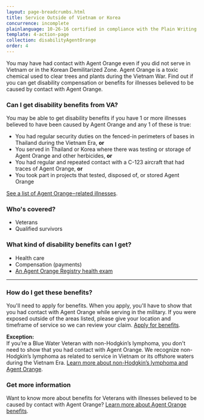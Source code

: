 ```yaml
---
layout: page-breadcrumbs.html
title: Service Outside of Vietnam or Korea
concurrence: incomplete
plainlanguage: 10-26-16 certified in compliance with the Plain Writing Act
template: 4-action-page
collection: disabilityAgentOrange
order: 4
---
```


<div class="va-introtext">

You may have had contact with Agent Orange even if you did not serve in Vietnam or in the Korean Demilitarized Zone. Agent Orange is a toxic chemical used to clear trees and plants during the Vietnam War. Find out if you can get disability compensation or benefits for illnesses believed to be caused by contact with Agent Orange.

</div>

<div class="feature" markdown="1">

### Can I get disability benefits from VA?

You may be able to get disability benefits if you have 1 or more illnesses believed to have been caused by Agent Orange and any 1 of these is true:

  - You had regular security duties on the fenced-in perimeters of bases in Thailand during the Vietnam Era, **or**
  - You served in Thailand or Korea where there was testing or storage of Agent Orange and other herbicides, **or**
  - You had regular and repeated contact with a C-123 aircraft that had traces of Agent Orange, **or**
  - You took part in projects that tested, disposed of, or stored Agent Orange
  
[See a list of Agent Orange‒related illnesses](/disability-benefits/conditions/exposure-to-hazardous-materials/agent-orange/diseases/).


### Who's covered?

- Veterans
- Qualified survivors
</div>

### What kind of disability benefits can I get?

- Health care
- Compensation (payments)
- [An Agent Orange Registry health exam](/disability-benefits/conditions/exposure-to-hazardous-materials/agent-orange/registry-health-exam/)

-----

### How do I get these benefits?

You'll need to apply for benefits. When you apply, you'll have to show that you had contact with Agent Orange while serving in the military. If you were exposed outside of the areas listed, please give your location and timeframe of service so we can review your claim. [Apply for benefits](https://www.ebenefits.va.gov/ebenefits/about/feature?feature=disability-compensation).

**Exception:**<br>
If you’re a Blue Water Veteran with non-Hodgkin’s lymphoma, you don't need to show that you had contact with Agent Orange. We recognize non-Hodgkin’s lymphoma as related to service in Vietnam or its offshore waters during the Vietnam Era. [Learn more about non-Hodgkin’s lymphoma and Agent Orange](/disability-benefits/conditions/exposure-to-hazardous-materials/agent-orange/non-hodgkins/).

### Get more information

Want to know more about benefits for Veterans with illnesses believed to be caused by contact with Agent Orange? [Learn more about Agent Orange benefits](http://www.publichealth.va.gov/exposures/agentorange/benefits/index.asp). 
